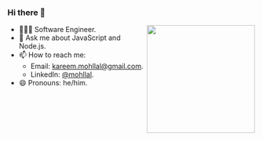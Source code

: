 ### Hi there 👋

<!--
**mohllal/mohllal** is a ✨ _special_ ✨ repository because its `README.md` (this file) appears on your GitHub profile.
-->

<img height="220em" align="right" src="https://github-readme-stats-eight-theta.vercel.app/api/top-langs/?username=mohllal&theme=dark&layout=compact&langs_count=8&hide_border=true"/>

- 👨🏽‍💻 Software Engineer.
- 💬 Ask me about JavaScript and Node.js.
- 📫 How to reach me:
  - Email: kareem.mohllal@gmail.com.
  - LinkedIn: [@mohllal](https://www.linkedin.com/in/mohllal/).
- 😄 Pronouns: he/him.
